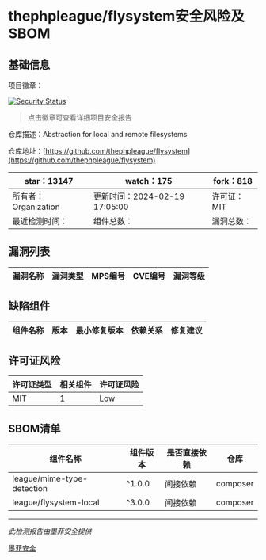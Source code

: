 # thephpleague/flysystem安全风险及SBOM

## 基础信息

项目徽章：

[![Security Status](https://www.murphysec.com/platform3/v31/badge/1761104329921708032.svg)](https://www.murphysec.com/console/report/1700576315928526848/1761104329921708032)

> 点击徽章可查看详细项目安全报告

仓库描述：Abstraction for local and remote filesystems

仓库地址：[https://github.com/thephpleague/flysystem](https://github.com/thephpleague/flysystem)

| star：13147 | watch：175 | fork：818 |
| ----------- | -------------- | ------------ |
| 所有者：Organization | 更新时间：2024-02-19 17:05:00 | 许可证：MIT |
| 最近检测时间： | 组件总数： | 漏洞总数： |




## 漏洞列表

| 漏洞名称 | 漏洞类型 | MPS编号 | CVE编号 | 漏洞等级 |
| ------- | ------ | ------- | ------ | ----- |





## 缺陷组件

| 组件名称 | 版本 | 最小修复版本 | 依赖关系 | 修复建议 |
| -------- | ---- | ------------ | -------- | -------- |





## 许可证风险

| 许可证类型 | 相关组件 | 许可证风险 |
| ---------- | -------- | ---------- |
|MIT|1|Low|




## SBOM清单

| 组件名称 | 组件版本 | 是否直接依赖 | 仓库 |
| -------- | -------- | ------------ | ---- |
|league/mime-type-detection|^1.0.0|间接依赖|composer|
|league/flysystem-local|^3.0.0|间接依赖|composer|


------

*此检测报告由墨菲安全提供*

[墨菲安全](www.murphysec.com)
